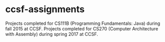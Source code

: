 # ccsf-assignments
Projects completed for CS111B (Programming Fundamentals: Java) during fall 2015 at CCSF.
Projects completed for CS270 (Computer Architecture with Assembly) during spring 2017 at CCSF.
